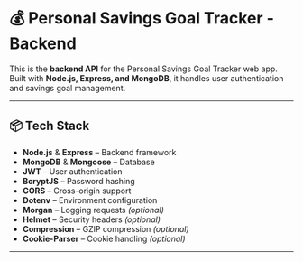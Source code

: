 # 💰 Personal Savings Goal Tracker - Backend

This is the **backend API** for the Personal Savings Goal Tracker web app. Built with **Node.js, Express, and MongoDB**, it handles user authentication and savings goal management.

---

## 📦 Tech Stack

- **Node.js** & **Express** – Backend framework
- **MongoDB** & **Mongoose** – Database
- **JWT** – User authentication
- **BcryptJS** – Password hashing
- **CORS** – Cross-origin support
- **Dotenv** – Environment configuration
- **Morgan** – Logging requests *(optional)*
- **Helmet** – Security headers *(optional)*
- **Compression** – GZIP compression *(optional)*
- **Cookie-Parser** – Cookie handling *(optional)*
---

